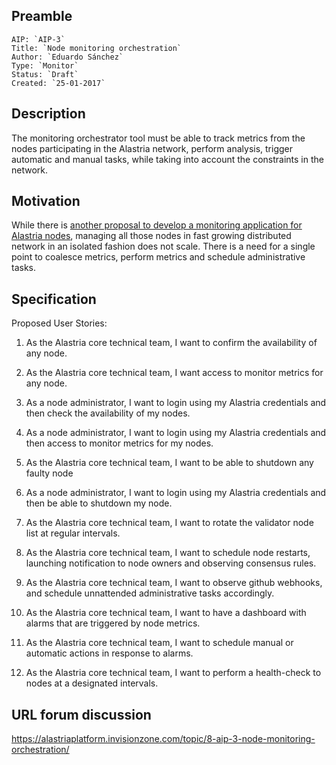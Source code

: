 ## Preamble

    AIP: `AIP-3`
    Title: `Node monitoring orchestration`
    Author: `Eduardo Sánchez`
    Type: `Monitor`
    Status: `Draft`
    Created: `25-01-2017`


## Description

The monitoring orchestrator tool must be able to track metrics from the nodes participating in the Alastria network, perform analysis, trigger automatic and manual tasks, while taking into account the constraints in the network.


## Motivation

While there is [another proposal to develop a monitoring application for Alastria nodes]( alastria-platform/AIPs/aip-2/aip-2.md ), managing all those nodes in fast growing distributed network in an isolated fashion does not scale. There is a need for a single point to coalesce metrics, perform metrics and schedule administrative tasks.

## Specification

Proposed User Stories:

1. As the Alastria core technical team, I want to confirm the availability of any node.

2. As the Alastria core technical team, I want access to monitor metrics for any node.

3. As a node administrator, I want to login using my Alastria credentials and then check the availability of my nodes.

4. As a node administrator, I want to login using my Alastria credentials and then access to monitor metrics for my nodes.

5. As the Alastria core technical team, I want to be able to shutdown any faulty node

6. As a node administrator, I want to login using my Alastria credentials and then be able to shutdown my node.

7. As the Alastria core technical team, I want to rotate the validator node list at regular intervals.

8. As the Alastria core technical team, I want to schedule node restarts, launching notification to node owners and observing consensus rules.

9. As the Alastria core technical team, I want to observe github webhooks, and schedule unnattended administrative tasks accordingly.

10. As the Alastria core technical team, I want to have a dashboard with alarms that are triggered by node metrics.

11. As the Alastria core technical team, I want to schedule manual or automatic actions in response to alarms.

12. As the Alastria core technical team, I want to perform a health-check to nodes at a designated intervals.

<!--
Repository: https://github.com/alastria/monitor

Go version: >= 1.3.
RESTFUL API - BeeGo: https://beego.me/
-->

## URL forum discussion

https://alastriaplatform.invisionzone.com/topic/8-aip-3-node-monitoring-orchestration/
